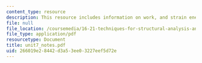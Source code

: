 ```yaml
---
content_type: resource
description: This resource includes information on work, and strain energy.
file: null
file_location: /coursemedia/16-21-techniques-for-structural-analysis-and-design-spring-2005/266019e28442d3a53ee03227eef5d72e_unit7_notes.pdf
file_type: application/pdf
resourcetype: Document
title: unit7_notes.pdf
uid: 266019e2-8442-d3a5-3ee0-3227eef5d72e
---
```

